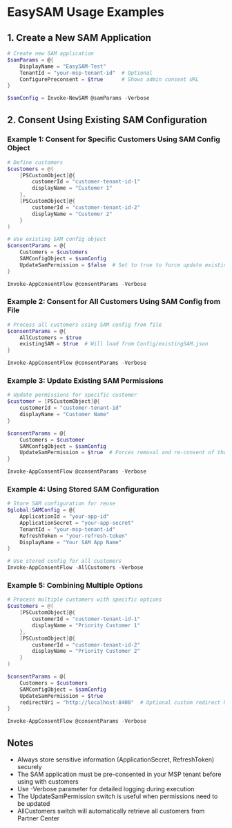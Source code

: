 # EasySAM Usage Examples

## 1. Create a New SAM Application

```powershell
# Create new SAM application
$samParams = @{
    DisplayName = "EasySAM-Test"
    TenantId = "your-msp-tenant-id"  # Optional
    ConfigurePreconsent = $true      # Shows admin consent URL
}

$samConfig = Invoke-NewSAM @samParams -Verbose
```

## 2. Consent Using Existing SAM Configuration

### Example 1: Consent for Specific Customers Using SAM Config Object

```powershell
# Define customers
$customers = @(
    [PSCustomObject]@{
        customerId = "customer-tenant-id-1"
        displayName = "Customer 1"
    },
    [PSCustomObject]@{
        customerId = "customer-tenant-id-2"
        displayName = "Customer 2"
    }
)

# Use existing SAM config object
$consentParams = @{
    Customers = $customers
    SAMConfigObject = $samConfig
    UpdateSamPermission = $false  # Set to true to force update existing permissions
}

Invoke-AppConsentFlow @consentParams -Verbose
```

### Example 2: Consent for All Customers Using SAM Config from File

```powershell
# Process all customers using SAM config from file
$consentParams = @{
    AllCustomers = $true
    existingSAM = $true  # Will load from Config/existingSAM.json
}

Invoke-AppConsentFlow @consentParams -Verbose
```

### Example 3: Update Existing SAM Permissions

```powershell
# Update permissions for specific customer
$customer = [PSCustomObject]@{
    customerId = "customer-tenant-id"
    displayName = "Customer Name"
}

$consentParams = @{
    Customers = $customer
    SAMConfigObject = $samConfig
    UpdateSamPermission = $true  # Forces removal and re-consent of the application
}

Invoke-AppConsentFlow @consentParams -Verbose
```

### Example 4: Using Stored SAM Configuration

```powershell
# Store SAM configuration for reuse
$global:SAMConfig = @{
    ApplicationId = "your-app-id"
    ApplicationSecret = "your-app-secret"
    TenantId = "your-msp-tenant-id"
    RefreshToken = "your-refresh-token"
    DisplayName = "Your SAM App Name"
}

# Use stored config for all customers
Invoke-AppConsentFlow -AllCustomers -Verbose
```

### Example 5: Combining Multiple Options

```powershell
# Process multiple customers with specific options
$customers = @(
    [PSCustomObject]@{
        customerId = "customer-tenant-id-1"
        displayName = "Priority Customer 1"
    },
    [PSCustomObject]@{
        customerId = "customer-tenant-id-2"
        displayName = "Priority Customer 2"
    }
)

$consentParams = @{
    Customers = $customers
    SAMConfigObject = $samConfig
    UpdateSamPermission = $true
    redirectUri = "http://localhost:8400"  # Optional custom redirect URI
}

Invoke-AppConsentFlow @consentParams -Verbose
```

## Notes
- Always store sensitive information (ApplicationSecret, RefreshToken) securely
- The SAM application must be pre-consented in your MSP tenant before using with customers
- Use -Verbose parameter for detailed logging during execution
- The UpdateSamPermission switch is useful when permissions need to be updated
- AllCustomers switch will automatically retrieve all customers from Partner Center